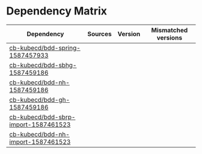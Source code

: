 # Dependency Matrix

Dependency | Sources | Version | Mismatched versions
---------- | ------- | ------- | -------------------
[cb-kubecd/bdd-spring-1587457933](https://github.com/cb-kubecd/bdd-spring-1587457933.git) |  | []() | 
[cb-kubecd/bdd-sbhg-1587459186](https://github.com/cb-kubecd/bdd-sbhg-1587459186.git) |  | []() | 
[cb-kubecd/bdd-nh-1587459186](https://github.com/cb-kubecd/bdd-nh-1587459186.git) |  | []() | 
[cb-kubecd/bdd-gh-1587459186](https://github.com/cb-kubecd/bdd-gh-1587459186.git) |  | []() | 
[cb-kubecd/bdd-sbrp-import-1587461523](https://github.com/cb-kubecd/bdd-sbrp-import-1587461523.git) |  | []() | 
[cb-kubecd/bdd-nh-import-1587461523](https://github.com/cb-kubecd/bdd-nh-import-1587461523.git) |  | []() | 
